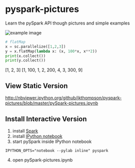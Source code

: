 # pyspark-pictures
Learn the pySpark API though pictures and simple examples

![example image](files/images/pyspark-page4.svg)

```python
# flatMap
x = sc.parallelize([1,2,3])
y = x.flatMap(lambda x: (x, 100*x, x**2))
print(x.collect())
print(y.collect())
```
[1, 2, 3]
[1, 100, 1, 2, 200, 4, 3, 300, 9]

## View Static Version
http://nbviewer.ipython.org/github/jkthompson/pyspark-pictures/blob/master/pySpark-pictures.ipynb

## Install Interactive Version
1. install [Spark](https://spark.apache.org/)
2. install [IPython notebook](http://ipython.org/notebook.html)
3. start pySpark inside IPython notebook

```
IPYTHON_OPTS="notebook --pylab inline" pyspark
```

4) open pySpark-pictures.ipynb 

